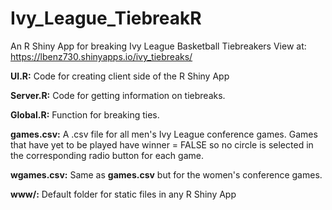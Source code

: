 # Ivy_League_TiebreakR
An R Shiny App for breaking Ivy League Basketball Tiebreakers
View at: https://lbenz730.shinyapps.io/ivy_tiebreaks/

__UI.R:__ Code for creating client side of the R Shiny App

__Server.R:__ Code for getting information on tiebreaks.

__Global.R:__ Function for breaking ties.

__games.csv:__ A .csv file for all men's Ivy League conference games. Games that have yet to be played have winner = FALSE so no circle is selected in the corresponding radio button for each game.

__wgames.csv:__ Same as __games.csv__ but for the women's conference games.

__www/:__ Default folder for static files in any R Shiny App
